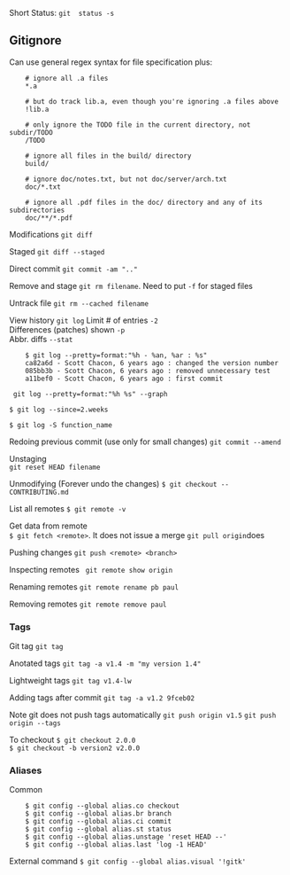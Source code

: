 Short Status: `git  status -s`


## Gitignore

Can use general regex syntax for file specification plus:
```
    # ignore all .a files   
    *.a

    # but do track lib.a, even though you're ignoring .a files above
    !lib.a

    # only ignore the TODO file in the current directory, not subdir/TODO
    /TODO

    # ignore all files in the build/ directory
    build/

    # ignore doc/notes.txt, but not doc/server/arch.txt
    doc/*.txt

    # ignore all .pdf files in the doc/ directory and any of its subdirectories
    doc/**/*.pdf
```

Modifications
`git diff`

Staged
`git diff --staged`

Direct commit
`git commit -am ".."`

Remove and stage
`git rm filename`. Need to put `-f` for staged files

Untrack file
`git rm --cached filename`

View history
`git log`
Limit # of entries `-2`  
Differences (patches) shown `-p`  
Abbr. diffs `--stat`

```
    $ git log --pretty=format:"%h - %an, %ar : %s"
    ca82a6d - Scott Chacon, 6 years ago : changed the version number
    085bb3b - Scott Chacon, 6 years ago : removed unnecessary test
    a11bef0 - Scott Chacon, 6 years ago : first commit
```

` git log --pretty=format:"%h %s" --graph`  

`$ git log --since=2.weeks`  

`$ git log -S function_name`

Redoing previous commit (use only for small changes)
`git commit --amend`

Unstaging  
`git reset HEAD filename`

Unmodifying (Forever undo the changes)
`$ git checkout -- CONTRIBUTING.md`

List all remotes
`$ git remote -v`

Get data from remote  
`$ git fetch <remote>`. It does not issue a merge
`git pull origin`does

Pushing changes
`git push <remote> <branch>`

Inspecting remotes
` git remote show origin`

Renaming remotes
`git remote rename pb paul`

Removing remotes
`git remote remove paul`


### Tags
Git tag
`git tag`

Anotated tags
`git tag -a v1.4 -m "my version 1.4"`

Lightweight tags
`git tag v1.4-lw`

Adding tags after commit
`git tag -a v1.2 9fceb02`

Note git does not push tags automatically
`git push origin v1.5` `git push origin --tags`

To checkout
`$ git checkout 2.0.0`  
`$ git checkout -b version2 v2.0.0`

### Aliases
Common
```
    $ git config --global alias.co checkout
    $ git config --global alias.br branch
    $ git config --global alias.ci commit
    $ git config --global alias.st status
    $ git config --global alias.unstage 'reset HEAD --'
    $ git config --global alias.last 'log -1 HEAD'
```

External command
`$ git config --global alias.visual '!gitk'`  

